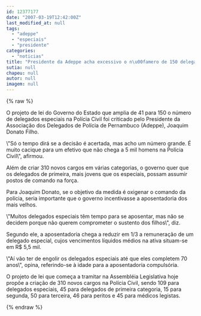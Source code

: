 ```yaml
---
id: 12377177
date: "2007-03-19T12:42:00Z"
last_modified_at: null
tags:
  - "adeppe"
  - "especiais"
  - "presidente"
categories:
  - "noticias"
title: "Presidente da Adeppe acha excessivo o n\u00famero de 150 delegados especiais"
sutia: null
chapeu: null
autor: null
imagem: null
---
```

{% raw %}
<p><P>O projeto de lei do Governo do Estado que amplia de 41 para 150 o número de delegados especiais na Polícia Civil foi criticado pelo Presidente da Associação dos Delegados de Polícia de Pernambuco (Adeppe), Joaquim Donato Filho.</P></p>
<p><P>\"Só o tempo dirá se a decisão&nbsp;é acertada, mas acho um número grande. É muito cacique para um efetivo que não chega&nbsp;a 5 mil homens na Polícia Civil\", afirmou.</P></p>
<p><P>Além de criar 310 novos cargos em várias categorias, o governo quer que os delegados de primeira, mais jovens que os especiais, possam assumir postos de comando na força. </P></p>
<p><P>Para Joaquim Donato, se o objetivo da medida é oxigenar o comando da polícia, seria importante que o governo incentivasse&nbsp;a aposentadoria dos mais velhos. </P></p>
<p><P>\"Muitos delegados especiais têm tempo para se aposentar, mas não se decidem porque não querem comprometer o sustento dos filhos\", diz. </P></p>
<p><P>Segundo ele, a aposentadoria chega a reduzir em 1/3 a remuneração de um delegado especial, cujos vencimentos líquidos médios na ativa situam-se em R$ 5,5 mil. </P></p>
<p><P>\"Aí vão ter de engolir os delegados especiais até que eles completem 70 anos\", opina, referindo-se à idade para a aposentadoria compulsória. </P></p>
<p><P>O projeto de lei que começa a tramitar na Assembléia Legislativa hoje propõe a criação de 310 novos cargos na Polícia Civil, sendo 109 para delegados especiais, 45 para delegados de primeira categoria, 15 para segunda, 50 para terceira, 46 para peritos e 45 para médicos legistas. </P> </p>
{% endraw %}